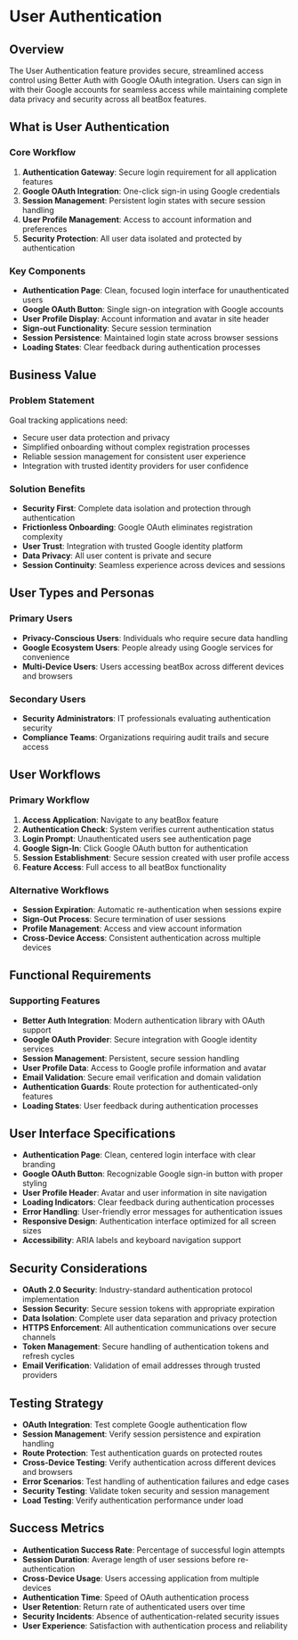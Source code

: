 # User Authentication

## Overview

The User Authentication feature provides secure, streamlined access control using Better Auth with Google OAuth integration. Users can sign in with their Google accounts for seamless access while maintaining complete data privacy and security across all beatBox features.

## What is User Authentication

### Core Workflow

1. **Authentication Gateway**: Secure login requirement for all application features
2. **Google OAuth Integration**: One-click sign-in using Google credentials
3. **Session Management**: Persistent login states with secure session handling
4. **User Profile Management**: Access to account information and preferences
5. **Security Protection**: All user data isolated and protected by authentication

### Key Components

- **Authentication Page**: Clean, focused login interface for unauthenticated users
- **Google OAuth Button**: Single sign-on integration with Google accounts
- **User Profile Display**: Account information and avatar in site header
- **Sign-out Functionality**: Secure session termination
- **Session Persistence**: Maintained login state across browser sessions
- **Loading States**: Clear feedback during authentication processes

## Business Value

### Problem Statement

Goal tracking applications need:
- Secure user data protection and privacy
- Simplified onboarding without complex registration processes
- Reliable session management for consistent user experience
- Integration with trusted identity providers for user confidence

### Solution Benefits

- **Security First**: Complete data isolation and protection through authentication
- **Frictionless Onboarding**: Google OAuth eliminates registration complexity
- **User Trust**: Integration with trusted Google identity platform
- **Data Privacy**: All user content is private and secure
- **Session Continuity**: Seamless experience across devices and sessions

## User Types and Personas

### Primary Users

- **Privacy-Conscious Users**: Individuals who require secure data handling
- **Google Ecosystem Users**: People already using Google services for convenience
- **Multi-Device Users**: Users accessing beatBox across different devices and browsers

### Secondary Users

- **Security Administrators**: IT professionals evaluating authentication security
- **Compliance Teams**: Organizations requiring audit trails and secure access

## User Workflows

### Primary Workflow

1. **Access Application**: Navigate to any beatBox feature
2. **Authentication Check**: System verifies current authentication status
3. **Login Prompt**: Unauthenticated users see authentication page
4. **Google Sign-In**: Click Google OAuth button for authentication
5. **Session Establishment**: Secure session created with user profile access
6. **Feature Access**: Full access to all beatBox functionality

### Alternative Workflows

- **Session Expiration**: Automatic re-authentication when sessions expire
- **Sign-Out Process**: Secure termination of user sessions
- **Profile Management**: Access and view account information
- **Cross-Device Access**: Consistent authentication across multiple devices

## Functional Requirements

### Supporting Features

- **Better Auth Integration**: Modern authentication library with OAuth support
- **Google OAuth Provider**: Secure integration with Google identity services
- **Session Management**: Persistent, secure session handling
- **User Profile Data**: Access to Google profile information and avatar
- **Email Validation**: Secure email verification and domain validation
- **Authentication Guards**: Route protection for authenticated-only features
- **Loading States**: User feedback during authentication processes

## User Interface Specifications

- **Authentication Page**: Clean, centered login interface with clear branding
- **Google OAuth Button**: Recognizable Google sign-in button with proper styling
- **User Profile Header**: Avatar and user information in site navigation
- **Loading Indicators**: Clear feedback during authentication processes
- **Error Handling**: User-friendly error messages for authentication issues
- **Responsive Design**: Authentication interface optimized for all screen sizes
- **Accessibility**: ARIA labels and keyboard navigation support

## Security Considerations

- **OAuth 2.0 Security**: Industry-standard authentication protocol implementation
- **Session Security**: Secure session tokens with appropriate expiration
- **Data Isolation**: Complete user data separation and privacy protection
- **HTTPS Enforcement**: All authentication communications over secure channels
- **Token Management**: Secure handling of authentication tokens and refresh cycles
- **Email Verification**: Validation of email addresses through trusted providers

## Testing Strategy

- **OAuth Integration**: Test complete Google authentication flow
- **Session Management**: Verify session persistence and expiration handling
- **Route Protection**: Test authentication guards on protected routes
- **Cross-Device Testing**: Verify authentication across different devices and browsers
- **Error Scenarios**: Test handling of authentication failures and edge cases
- **Security Testing**: Validate token security and session management
- **Load Testing**: Verify authentication performance under load

## Success Metrics

- **Authentication Success Rate**: Percentage of successful login attempts
- **Session Duration**: Average length of user sessions before re-authentication
- **Cross-Device Usage**: Users accessing application from multiple devices
- **Authentication Time**: Speed of OAuth authentication process
- **User Retention**: Return rate of authenticated users over time
- **Security Incidents**: Absence of authentication-related security issues
- **User Experience**: Satisfaction with authentication process and reliability